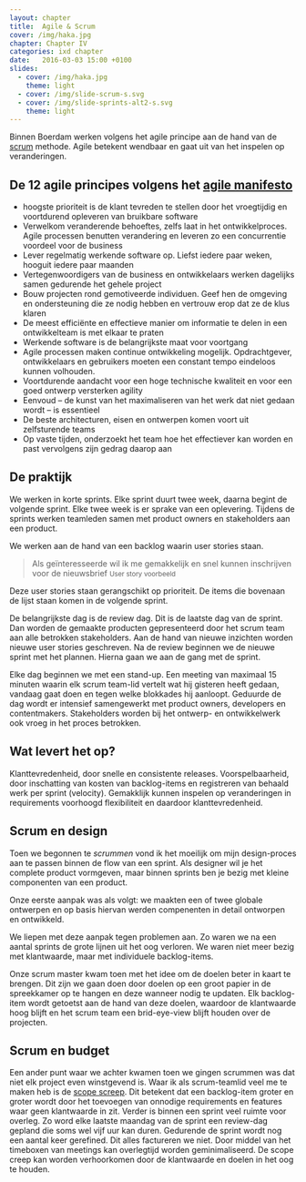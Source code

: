 ```yaml
---
layout: chapter
title:  Agile & Scrum
cover: /img/haka.jpg
chapter: Chapter IV
categories: ixd chapter
date:   2016-03-03 15:00 +0100
slides:
  - cover: /img/haka.jpg 
    theme: light
  - cover: /img/slide-scrum-s.svg
  - cover: /img/slide-sprints-alt2-s.svg  
    theme: light
---
```


Binnen Boerdam werken volgens het agile principe aan de hand van de [scrum](https://en.wikipedia.org/wiki/Scrum_(software_development)) methode. Agile betekent wendbaar en gaat uit van het inspelen op veranderingen.

## De 12 agile principes volgens het [agile manifesto](https://en.wikipedia.org/wiki/Agile_software_development#The_Agile_Manifesto)
 
- hoogste prioriteit is de klant tevreden te stellen door het vroegtijdig en voortdurend opleveren van bruikbare software
- Verwelkom veranderende behoeftes, zelfs laat in het ontwikkelproces. Agile processen benutten verandering en leveren zo een concurrentie voordeel voor de business
- Lever regelmatig werkende software op. Liefst iedere paar weken, hooguit iedere paar maanden
- Vertegenwoordigers van de business en ontwikkelaars werken dagelijks samen gedurende het gehele project
- Bouw projecten rond gemotiveerde individuen. Geef hen de omgeving en ondersteuning die ze nodig hebben en vertrouw erop dat ze de klus klaren
- De meest efficiënte en effectieve manier om informatie te delen in een ontwikkelteam is met elkaar te praten
- Werkende software is de belangrijkste maat voor voortgang
- Agile processen maken continue ontwikkeling mogelijk. Opdrachtgever, ontwikkelaars en gebruikers moeten een constant tempo eindeloos kunnen volhouden.
- Voortdurende aandacht voor een hoge technische kwaliteit en voor een goed ontwerp versterken agility
- Eenvoud – de kunst van het maximaliseren van het werk dat niet gedaan wordt – is essentieel
- De beste architecturen, eisen en ontwerpen komen voort uit zelfsturende teams
- Op vaste tijden, onderzoekt het team hoe het effectiever kan worden en past vervolgens zijn gedrag daarop aan

## De praktijk
We werken in korte sprints. Elke sprint duurt twee week, daarna begint de volgende sprint. Elke twee week is er sprake van een oplevering. Tijdens de sprints werken teamleden samen met product owners en stakeholders aan een product.

We werken aan de hand van een backlog waarin user stories staan. 

> Als geïnteresseerde wil ik me gemakkelijk en snel kunnen inschrijven voor de nieuwsbrief
<small>User story voorbeeld</small>

Deze user stories staan gerangschikt op prioriteit. De items die bovenaan de lijst staan komen in de volgende sprint.

De belangrijkste dag is de review dag. Dit is de laatste dag van de sprint. Dan worden de gemaakte producten gepresenteerd door het scrum team aan alle betrokken stakeholders. Aan de hand van nieuwe inzichten worden nieuwe user stories geschreven. Na de review beginnen we de nieuwe sprint met het plannen. Hierna gaan we aan de gang met de sprint. 

Elke dag beginnen we met een stand-up. Een meeting van maximaal 15 minuten waarin elk scrum team-lid vertelt wat hij gisteren heeft gedaan, vandaag gaat doen en tegen welke blokkades hij aanloopt. Geduurde de dag wordt er intensief samengewerkt met product owners, developers en contentmakers. Stakeholders worden bij het ontwerp- en ontwikkelwerk ook vroeg in het proces betrokken.

## Wat levert het op?
Klanttevredenheid, door snelle en consistente releases. Voorspelbaarheid, door inschatting van kosten van backlog-items en registreren van behaald werk per sprint (velocity). Gemakklijk kunnen inspelen op veranderingen in requirements voorhoogd flexibiliteit en daardoor klanttevredenheid.

## Scrum en design
Toen we begonnen te _scrummen_ vond ik het moeilijk om mijn design-proces aan te passen binnen de flow van een sprint. Als designer wil je het complete product vormgeven, maar binnen sprints ben je bezig met kleine componenten van een product.

Onze eerste aanpak was als volgt: we maakten een of twee globale ontwerpen en op basis hiervan werden compenenten in detail ontworpen en ontwikkeld.

We liepen met deze aanpak tegen problemen aan. Zo waren we na een aantal sprints de grote lijnen uit het oog verloren. We waren niet meer bezig met klantwaarde, maar met individuele backlog-items.

Onze scrum master kwam toen met het idee om de doelen beter in kaart te brengen. Dit zijn we gaan doen door doelen op een groot papier in de spreekkamer op te hangen en deze wanneer nodig te updaten. Elk backlog-item wordt getoetst aan de hand van deze doelen, waardoor de klantwaarde hoog blijft en het scrum team een brid-eye-view blijft houden over de projecten.

## Scrum en budget
Een ander punt waar we achter kwamen toen we gingen scrummen was dat niet elk project even winstgevend is. Waar ik als scrum-teamlid veel me te maken heb is de [scope screep](https://en.wikipedia.org/wiki/Scope_creep). Dit betekent dat een backlog-item groter en groter wordt door het toevoegen van onnodige requirements en features waar geen klantwaarde in zit. Verder is binnen een sprint veel ruimte voor overleg. Zo word elke laatste maandag van de sprint een review-dag gepland die soms wel vijf uur kan duren. Gedurende de sprint wordt nog een aantal keer gerefined. Dit alles factureren we niet. Door middel van het timeboxen van meetings kan overlegtijd worden geminimaliseerd. De scope creep kan worden verhoorkomen door de klantwaarde en doelen in het oog te houden.